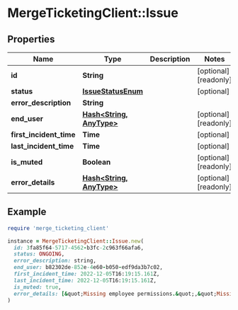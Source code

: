 # MergeTicketingClient::Issue

## Properties

| Name | Type | Description | Notes |
| ---- | ---- | ----------- | ----- |
| **id** | **String** |  | [optional][readonly] |
| **status** | [**IssueStatusEnum**](IssueStatusEnum.md) |  | [optional] |
| **error_description** | **String** |  |  |
| **end_user** | [**Hash&lt;String, AnyType&gt;**](AnyType.md) |  | [optional][readonly] |
| **first_incident_time** | **Time** |  | [optional] |
| **last_incident_time** | **Time** |  | [optional] |
| **is_muted** | **Boolean** |  | [optional][readonly] |
| **error_details** | [**Hash&lt;String, AnyType&gt;**](AnyType.md) |  | [optional][readonly] |

## Example

```ruby
require 'merge_ticketing_client'

instance = MergeTicketingClient::Issue.new(
  id: 3fa85f64-5717-4562-b3fc-2c963f66afa6,
  status: ONGOING,
  error_description: string,
  end_user: b82302de-852e-4e60-b050-edf9da3b7c02,
  first_incident_time: 2022-12-05T16:19:15.161Z,
  last_incident_time: 2022-12-05T16:19:15.161Z,
  is_muted: true,
  error_details: [&quot;Missing employee permissions.&quot;,&quot;Missing time off permissions.&quot;]
)
```

